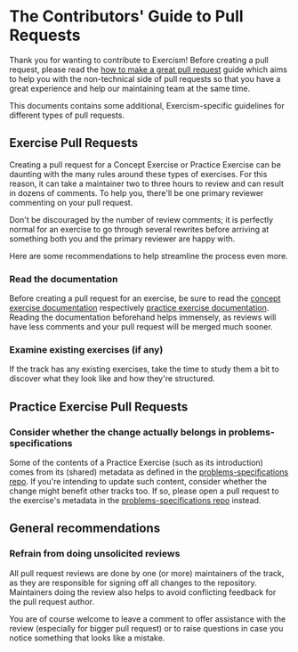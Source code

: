 # The Contributors' Guide to Pull Requests

Thank you for wanting to contribute to Exercism!
Before creating a pull request, please read the [how to make a great pull request][how-to-make-a-great-pr] guide which aims to help you with the non-technical side of pull requests so that you have a great experience and help our maintaining team at the same time.

This documents contains some additional, Exercism-specific guidelines for different types of pull requests.

## Exercise Pull Requests

Creating a pull request for a Concept Exercise or Practice Exercise can be daunting with the many rules around these types of exercises. For this reason, it can take a maintainer two to three hours to review and can result in dozens of comments. 
To help you, there'll be one primary reviewer commenting on your pull request.

Don't be discouraged by the number of review comments; it is perfectly normal for an exercise to go through several rewrites before arriving at something both you and the primary reviewer are happy with.

Here are some recommendations to help streamline the process even more.

### Read the documentation

Before creating a pull request for an exercise, be sure to read the [concept exercise documentation][concept-exercises] respectively [practice exercise documentation][practice-exercises].
Reading the documentation beforehand helps immensely, as reviews will have less comments and your pull request will be merged much sooner.

### Examine existing exercises (if any)

If the track has any existing exercises, take the time to study them a bit to discover what they look like and how they're structured.

## Practice Exercise Pull Requests

### Consider whether the change actually belongs in problems-specifications

Some of the contents of a Practice Exercise (such as its introduction) comes from its (shared) metadata as defined in the [problems-specifications repo][problem-specifications].
If you're intending to update such content, consider whether the change might benefit other tracks too.
If so, please open a pull request to the exercise's metadata in the [problems-specifications repo][problem-specifications] instead.

## General recommendations

### Refrain from doing unsolicited reviews

All pull request reviews are done by one (or more) maintainers of the track, as they are responsible for signing off all changes to the repository.
Maintainers doing the review also helps to avoid conflicting feedback for the pull request author.

You are of course welcome to leave a comment to offer assistance with the review (especially for bigger pull request) or to raise questions in case you notice something that looks like a mistake.

[how-to-make-a-great-pr]: /docs/community/being-a-good-community-member/pull-requests
[problem-specifications]: https://github.com/exercism/problem-specifications
[concept-exercises]: https://exercism.org/docs/building/tracks/concept-exercises
[practice-exercises]: https://exercism.org/docs/building/tracks/practice-exercises

